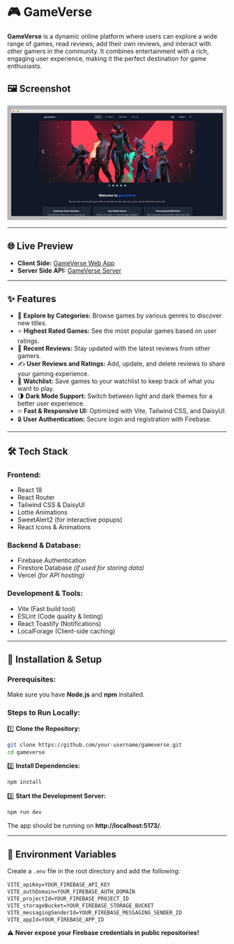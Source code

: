 # 🎮 GameVerse

**GameVerse** is a dynamic online platform where users can explore a wide range of games, read reviews, add their own reviews, and interact with other gamers in the community. It combines entertainment with a rich, engaging user experience, making it the perfect destination for game enthusiasts.


## 🖼 Screenshot

![GameVerse Screenshot](public/gameverse_home.png)

---

## 🌐 Live Preview

- **Client Side:** [GameVerse Web App](https://gameverse-d7e8c.web.app/)
- **Server Side API:** [GameVerse Server](https://game-verse-server-six.vercel.app)

---

## ✨ Features

- 🎯 **Explore by Categories:** Browse games by various genres to discover new titles.
- ⭐ **Highest Rated Games:** See the most popular games based on user ratings.
- 📝 **Recent Reviews:** Stay updated with the latest reviews from other gamers.
- ✍️ **User Reviews and Ratings:** Add, update, and delete reviews to share your gaming experience.
- 📌 **Watchlist:** Save games to your watchlist to keep track of what you want to play.
- 🌗 **Dark Mode Support:** Switch between light and dark themes for a better user experience.
- 🔥 **Fast & Responsive UI:** Optimized with Vite, Tailwind CSS, and DaisyUI.
- 🔒 **User Authentication:** Secure login and registration with Firebase.

---

## 🛠 Tech Stack

### **Frontend:**
- React 18
- React Router
- Tailwind CSS & DaisyUI
- Lottie Animations
- SweetAlert2 (for interactive popups)
- React Icons & Animations

### **Backend & Database:**
- Firebase Authentication
- Firestore Database *(if used for storing data)*
- Vercel *(for API hosting)*

### **Development & Tools:**
- Vite (Fast build tool)
- ESLint (Code quality & linting)
- React Toastify (Notifications)
- LocalForage (Client-side caching)

---

## 🚀 Installation & Setup

### Prerequisites:
Make sure you have **Node.js** and **npm** installed.

### Steps to Run Locally:

1️⃣ **Clone the Repository:**
```bash
git clone https://github.com/your-username/gameverse.git
cd gameverse
````

2️⃣ **Install Dependencies:**
```bash
npm install
```

3️⃣ **Start the Development Server:**
```bash
npm run dev
```

The app should be running on **http://localhost:5173/**.

---

## 🔑 Environment Variables

Create a `.env` file in the root directory and add the following:

```plaintext
VITE_apiKey=YOUR_FIREBASE_API_KEY
VITE_authDomain=YOUR_FIREBASE_AUTH_DOMAIN
VITE_projectId=YOUR_FIREBASE_PROJECT_ID
VITE_storageBucket=YOUR_FIREBASE_STORAGE_BUCKET
VITE_messagingSenderId=YOUR_FIREBASE_MESSAGING_SENDER_ID
VITE_appId=YOUR_FIREBASE_APP_ID
```

⚠️ **Never expose your Firebase credentials in public repositories!**
